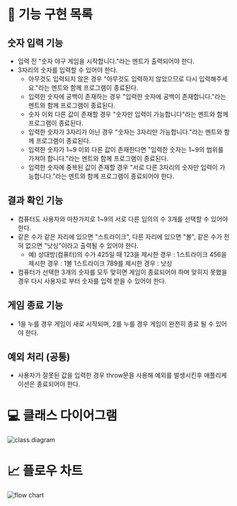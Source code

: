 # 🚀 기능 구현 목록

## 숫자 입력 기능

- 입력 전 "숫자 야구 게임을 시작합니다."라는 멘트가 출력되어야 한다.
- 3자리의 숫자를 입력할 수 있어야 한다.
  - 아무것도 입력되지 않은 경우 "아무것도 입력하지 않았으므로 다시 입력해주세요."라는 멘트와 함께 프로그램이 종료된다.
  - 입력한 숫자에 공백이 존재하는 경우 "입력한 숫자에 공백이 존재합니다."라는 멘트와 함께 프로그램이 종료된다.
  - 숫자 이외 다른 값이 존재할 경우 "숫자만 입력이 가능합니다"라는 멘트와 함께 프로그램이 종료된다.
  - 입력한 숫자가 3자리가 아닌 경우 "숫자는 3자리만 가능합니다."라는 멘트와 함께 프로그램이 종료된다.
  - 입력한 숫자가 1~9 이외 다른 값이 존재한다면 "입력한 숫자는 1~9의 범위를 가져야 합니다."라는 멘트와 함께 프로그램이 종료된다.
  - 입력한 숫자에 중복된 값이 존재할 경우 "서로 다른 3자리의 숫자만 입력이 가능합니다."라는 멘트와 함께 프로그램이 종료되어야 한다.

## 결과 확인 기능

- 컴퓨터도 사용자와 마찬가지로 1~9의 서로 다른 임의의 수 3개를 선택할 수 있어야 한다.
- 같은 수가 같은 자리에 있으면 "스트라이크", 다른 자리에 있으면 "볼", 같은 수가 전혀 없으면 "낫싱"이라고 출력될 수 있어야 한다.
  - 예) 상대방(컴퓨터)의 수가 425일 때
    123을 제시한 경우 : 1스트라이크
    456을 제시한 경우 : 1볼 1스트라이크
    789를 제시한 경우 : 낫싱
- 컴퓨터가 선택한 3개의 숫자를 모두 맞히면 게임이 종료되어야 하며 맞히지 못했을 경우 다시 사용자로 부터 숫자를 입력 받을 수 있어야 한다.

## 게임 종료 기능

- 1을 누를 경우 게임이 새로 시작되며, 2를 누를 경우 게임이 완전히 종료 될 수 있어야 한다.

## 예외 처리 (공통)

- 사용자가 잘못된 값을 입력한 경우 throw문을 사용해 예외를 발생시킨후 애플리케이션은 종료되어야 한다.

# 💻 클래스 다이어그램

![class diagram](https://github.com/woowacourse-precourse/javascript-baseball/assets/87177577/9354bdc4-7a3a-44de-b594-f1877d2094cc)

# 📈 플로우 차트

![flow chart](https://github.com/woowacourse-precourse/javascript-baseball/assets/87177577/4c6572a3-ed3d-4246-bda4-3dcfbb4232c9)
